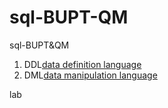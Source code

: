 # sql-BUPT-QM
sql-BUPT&amp;QM

1. DDL[data definition language](https://github.com/WangWang318/sql-BUPT-QM/tree/main/sql/DDL)
2. DML[data manipulation language](https://github.com/WangWang318/sql-BUPT-QM/tree/main/sql/DML)

lab
